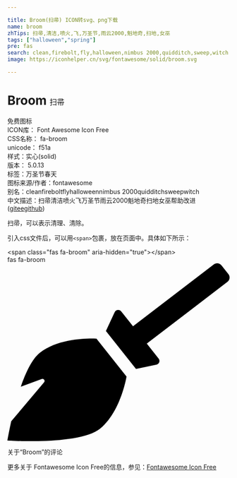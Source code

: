 ```yaml
---

title: Broom(扫帚) ICON转svg、png下载
name: broom
zhTips: 扫帚,清洁,喷火,飞,万圣节,雨云2000,魁地奇,扫地,女巫
tags: ["halloween","spring"]
pre: fas
search: clean,firebolt,fly,halloween,nimbus 2000,quidditch,sweep,witch
image: https://iconhelper.cn/svg/fontawesome/solid/broom.svg

---
```


# Broom  <small style="font-size: 60%;font-weight: 100">扫帚</small>


<div class="detail-page">
<p>
<span><span class="badge-success badge">免费图标</span> </span>
<br/>
<span>
ICON库：
<span class="badge-secondary badge">Font Awesome Icon Free</span> 
</span>
<br/>
<span>
CSS名称：
<span class="badge-secondary badge">fa-broom</span> 
</span>
<br/>
<span>
unicode：
<span class="badge-secondary badge">f51a</span> 
<copy-btn content='f51a' btn-title=""></copy-btn>
<copy-btn :content='String.fromCodePoint(parseInt("f51a", 16))' btn-title="复制U"></copy-btn>
</span><br/><span>样式：<span class="badge-light badge">实心(solid)</span></span>
<br/>
<span>
版本：
<span class="badge-secondary badge">5.0.13</span> 
</span><br/><span>标签：<span class="badge-light badge"><router-link to="/tags/halloween.html">万圣节</router-link></span><span class="badge-light badge"><router-link to="/tags/spring.html">春天</router-link></span></span>
<br/>
<span>图标来源/作者：<span class="badge-light badge">fontawesome</span></span> 
<br/>
<span>别名：<span class="badge-light badge">clean</span><span class="badge-light badge">firebolt</span><span class="badge-light badge">fly</span><span class="badge-light badge">halloween</span><span class="badge-light badge">nimbus 2000</span><span class="badge-light badge">quidditch</span><span class="badge-light badge">sweep</span><span class="badge-light badge">witch</span></span><br/><span class="zh-detail">中文描述：<span class="badge-primary badge">扫帚</span><span class="badge-primary badge">清洁</span><span class="badge-primary badge">喷火</span><span class="badge-primary badge">飞</span><span class="badge-primary badge">万圣节</span><span class="badge-primary badge">雨云2000</span><span class="badge-primary badge">魁地奇</span><span class="badge-primary badge">扫地</span><span class="badge-primary badge">女巫</span><span class="help-link"><span>帮助改进</span>(<a href="https://gitee.com/liuwave/icon-helper/edit/master/json/fontawesome/solid/broom.json" target="_blank" rel="noopener noreferrer">gitee</a><a href="https://github.com/liuwave/icon-helper/edit/master/json/fontawesome/solid/broom.json" target="_blank" rel="noopener noreferrer">github</a></span>)</span><br/>
</p>
</div><div class="description description alert alert-light">扫帚，可以表示清理、清除。</div>
<div class="alert alert-dark">
  <i class="fas fa-broom fa-xs"></i>
  <i class="fas fa-broom fa-sm"></i>
  <i class="fas fa-broom fa-lg"></i>
  <i class="fas fa-broom fa-2x"></i>
  <i class="fas fa-broom fa-3x"></i>
  <i class="fas fa-broom fa-5x"></i>
  <i class="fas fa-broom fa-7x"></i>
</div>
<div>
  <p>引入css文件后，可以用<code>&lt;span&gt;</code>包裹，放在页面中。具体如下所示：    
  </p>
  <div class="alert alert-primary" style="font-size: 14px">
    &lt;span class="fas fa-broom" aria-hidden="true"&gt;&lt;/span&gt;
    <copy-btn content='<span class="fas fa-broom" aria-hidden="true"></span>'></copy-btn>
  </div>
  <div class="alert alert-secondary">
    <i class="fas fa-broom"
    style="font-size: 24px"
    aria-hidden="true"></i> fas fa-broom
    <copy-btn content="fas fa-broom" btn-title="复制图标名称"></copy-btn>
  </div>
</div>
<div id="svg" class="svg-wrap">
<svg xmlns="http://www.w3.org/2000/svg" viewBox="0 0 640 512"><path d="M256.47 216.77l86.73 109.18s-16.6 102.36-76.57 150.12C206.66 523.85 0 510.19 0 510.19s3.8-23.14 11-55.43l94.62-112.17c3.97-4.7-.87-11.62-6.65-9.5l-60.4 22.09c14.44-41.66 32.72-80.04 54.6-97.47 59.97-47.76 163.3-40.94 163.3-40.94zM636.53 31.03l-19.86-25c-5.49-6.9-15.52-8.05-22.41-2.56l-232.48 177.8-34.14-42.97c-5.09-6.41-15.14-5.21-18.59 2.21l-25.33 54.55 86.73 109.18 58.8-12.45c8-1.69 11.42-11.2 6.34-17.6l-34.09-42.92 232.48-177.8c6.89-5.48 8.04-15.53 2.55-22.44z"/></svg>
</div>
<detail full-name='fa-broom'></detail>

<Vssue title="关于“Broom”的评论" >关于“Broom”的评论</Vssue>
    
<div><p>更多关于  Fontawesome Icon Free的信息，参见：<a target="_blank" href="https://iconhelper.cn/fontawesome.html">Fontawesome Icon Free</a>
</p></div>
